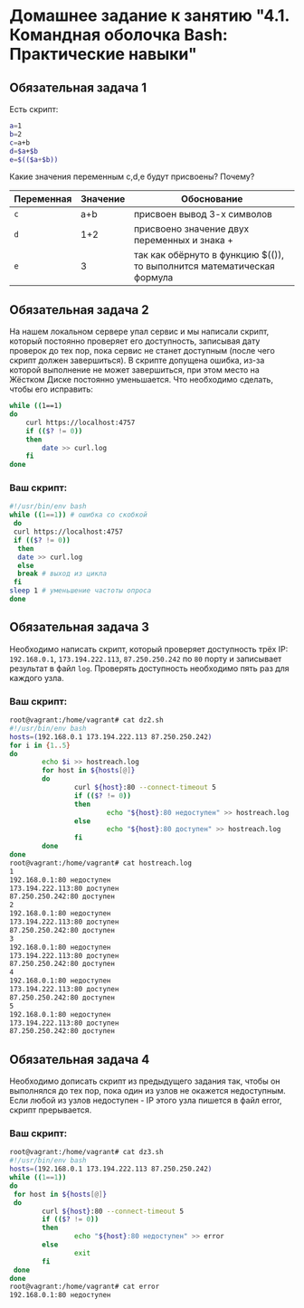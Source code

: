 # Домашнее задание к занятию "4.1. Командная оболочка Bash: Практические навыки"

## Обязательная задача 1

Есть скрипт:
```bash
a=1
b=2
c=a+b
d=$a+$b
e=$(($a+$b))
```

Какие значения переменным c,d,e будут присвоены? Почему?

| Переменная  | Значение | Обоснование |
| ------------- | ------------- | ------------- |
| `c`  | a+b  | присвоен вывод 3-х символов |
| `d`  | 1+2  | присвоено значение двух переменных и знака + |
| `e`  | 3  | так как обёрнуто в функцию $(()), то выполнится математическая формула |


## Обязательная задача 2
На нашем локальном сервере упал сервис и мы написали скрипт, который постоянно проверяет его доступность, записывая дату проверок до тех пор, пока сервис не станет доступным (после чего скрипт должен завершиться). В скрипте допущена ошибка, из-за которой выполнение не может завершиться, при этом место на Жёстком Диске постоянно уменьшается. Что необходимо сделать, чтобы его исправить:
```bash
while ((1==1)
do
	curl https://localhost:4757
	if (($? != 0))
	then
		date >> curl.log
	fi
done
```

### Ваш скрипт:
```bash
#!/usr/bin/env bash
while ((1==1)) # ошибка со скобкой
 do
 curl https://localhost:4757
 if (($? != 0))
  then
  date >> curl.log
  else 
  break # выход из цикла
 fi
sleep 1 # уменьшение частоты опроса
done
```

## Обязательная задача 3
Необходимо написать скрипт, который проверяет доступность трёх IP: `192.168.0.1`, `173.194.222.113`, `87.250.250.242` по `80` порту и записывает результат в файл `log`. Проверять доступность необходимо пять раз для каждого узла.

### Ваш скрипт:
```bash
root@vagrant:/home/vagrant# cat dz2.sh
#!/usr/bin/env bash
hosts=(192.168.0.1 173.194.222.113 87.250.250.242)
for i in {1..5}
do
        echo $i >> hostreach.log
        for host in ${hosts[@]}
        do
                curl ${host}:80 --connect-timeout 5
                if (($? != 0))
                then
                        echo "${host}:80 недоступен" >> hostreach.log
                else
                        echo "${host}:80 доступен" >> hostreach.log
                fi
        done
done
root@vagrant:/home/vagrant# cat hostreach.log
1
192.168.0.1:80 недоступен
173.194.222.113:80 доступен
87.250.250.242:80 доступен
2
192.168.0.1:80 недоступен
173.194.222.113:80 доступен
87.250.250.242:80 доступен
3
192.168.0.1:80 недоступен
173.194.222.113:80 доступен
87.250.250.242:80 доступен
4
192.168.0.1:80 недоступен
173.194.222.113:80 доступен
87.250.250.242:80 доступен
5
192.168.0.1:80 недоступен
173.194.222.113:80 доступен
87.250.250.242:80 доступен
```

## Обязательная задача 4
Необходимо дописать скрипт из предыдущего задания так, чтобы он выполнялся до тех пор, пока один из узлов не окажется недоступным. Если любой из узлов недоступен - IP этого узла пишется в файл error, скрипт прерывается.

### Ваш скрипт:
```bash
root@vagrant:/home/vagrant# cat dz3.sh
#!/usr/bin/env bash
hosts=(192.168.0.1 173.194.222.113 87.250.250.242)
while ((1==1))
do
 for host in ${hosts[@]}
 do
        curl ${host}:80 --connect-timeout 5
        if (($? != 0))
        then
                echo "${host}:80 недоступен" >> error
        else
                exit
        fi
 done
done
root@vagrant:/home/vagrant# cat error
192.168.0.1:80 недоступен
```
